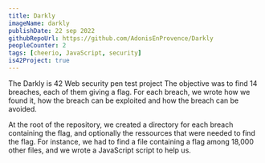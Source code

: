 ```yaml
---
title: Darkly
imageName: darkly
publishDate: 22 sep 2022
githubRepoUrl: https://github.com/AdonisEnProvence/Darkly
peopleCounter: 2
tags: [cheerio, JavaScript, security]
is42Project: true
---
```



The Darkly is 42 Web security pen test project
The objective was to find 14 breaches, each of them giving a flag.
For each breach, we wrote how we found it, how the breach can be exploited and how the breach can be avoided.

At the root of the repository, we created a directory for each breach containing the flag, and optionally the ressources that were needed to find the flag. For instance, we had to find a file containing a flag among 18,000 other files, and we wrote a JavaScript script to help us.
